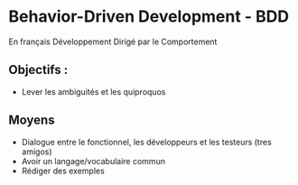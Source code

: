 # Behavior-Driven Development - BDD

En français Développement Dirigé par le Comportement

## Objectifs :
- Lever les ambiguités et les quiproquos

## Moyens
- Dialogue entre le fonctionnel, les développeurs et les testeurs (tres amigos)
- Avoir un langage/vocabulaire commun
- Rédiger des exemples




